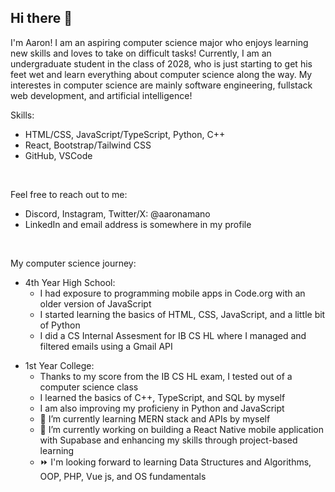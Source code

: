 ## Hi there 👋
I'm Aaron! I am an aspiring computer science major who enjoys learning new skills and loves to take on difficult tasks!
Currently, I am an undergraduate student in the class of 2028, who is just starting to get his feet wet and learn everything about computer science along the way.
My interestes in computer science are mainly software engineering, fullstack web development, and artificial intelligence!

Skills:
<ul>
	<li>HTML/CSS, JavaScript/TypeScript, Python, C++</li>
	<li>React, Bootstrap/Tailwind CSS</li>
	<li>GitHub, VSCode</li>
</ul>


<br>

Feel free to reach out to me: <br>
<ul>
<li>Discord, Instagram, Twitter/X: @aaronamano</li>
<li>LinkedIn and email address is somewhere in my profile</li>
</ul>

<br>

My computer science journey: <br>
<ul>
	<li>4th Year High School:
		<ul>
			<li>I had exposure to programming mobile apps in Code.org with an older version of JavaScript</li>
	  		<li>I started learning the basics of HTML, CSS, JavaScript, and a little bit of Python</li>
			<li>I did a CS Internal Assesment for IB CS HL where I managed and filtered emails using a Gmail API</li>
		</ul>
	</li>
</ul>
<ul>
	<li>1st Year College:
		<ul>
			<li>Thanks to my score from the IB CS HL exam, I tested out of a computer science class</li>
			<li>I learned the basics of C++, TypeScript, and SQL by myself</li>
			<li>I am also improving my proficieny in Python and JavaScript</li>
			<li>🌱 I’m currently learning MERN stack and APIs by myself</li>
			<li>🔭 I’m currently working on building a React Native mobile application with Supabase and enhancing my skills through project-based learning</li>
			<li>⏩ I'm looking forward to learning Data Structures and Algorithms, OOP, PHP, Vue js, and OS fundamentals</li>
		</ul>
	</li>
</ul>




<!--
**aaronamano/aaronamano** is a ✨ _special_ ✨ repository because its `README.md` (this file) appears on your GitHub profile.

Here are some ideas to get you started:

🔭 I’m currently working on ...
- 🌱 I’m currently learning ...
- 👯 I’m looking to collaborate on ...
- 🤔 I’m looking for help with ...
- 💬 Ask me about ...
- 📫 How to reach me: ...
- 😄 Pronouns: ...
- ⚡ Fun fact: ...
-->
